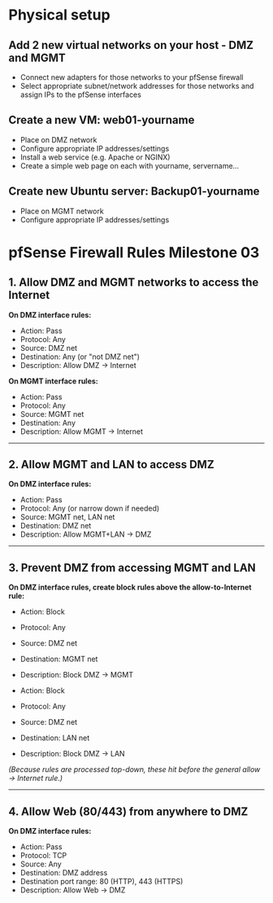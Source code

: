 
# Physical setup
## Add 2 new virtual networks on your host - DMZ and MGMT 

   -  Connect new adapters for those networks to your pfSense firewall
   -  Select appropriate subnet/network addresses for those networks and assign IPs to the pfSense interfaces
## Create a new VM: web01-yourname

  - Place on DMZ network
  - Configure appropriate IP addresses/settings
  - Install a web service (e.g. Apache or NGINX)
  - Create a simple web page on each with yourname, servername...

## Create new Ubuntu server: Backup01-yourname

  - Place on MGMT network
  - Configure appropriate IP addresses/settings


# pfSense Firewall Rules Milestone 03

## 1. Allow DMZ and MGMT networks to access the Internet

**On DMZ interface rules:**
- Action: Pass  
- Protocol: Any  
- Source: DMZ net  
- Destination: Any (or "not DMZ net")  
- Description: Allow DMZ → Internet  

**On MGMT interface rules:**
- Action: Pass  
- Protocol: Any  
- Source: MGMT net  
- Destination: Any  
- Description: Allow MGMT → Internet  

---

## 2. Allow MGMT and LAN to access DMZ

**On DMZ interface rules:**
- Action: Pass  
- Protocol: Any (or narrow down if needed)  
- Source: MGMT net, LAN net  
- Destination: DMZ net  
- Description: Allow MGMT+LAN → DMZ  


---

## 3. Prevent DMZ from accessing MGMT and LAN

**On DMZ interface rules, create block rules above the allow-to-Internet rule:**

- Action: Block  
- Protocol: Any  
- Source: DMZ net  
- Destination: MGMT net  
- Description: Block DMZ → MGMT  

- Action: Block  
- Protocol: Any  
- Source: DMZ net  
- Destination: LAN net  
- Description: Block DMZ → LAN  

*(Because rules are processed top-down, these hit before the general allow → Internet rule.)*

---

## 4. Allow Web (80/443) from anywhere to DMZ

**On DMZ interface rules:**
- Action: Pass  
- Protocol: TCP  
- Source: Any  
- Destination: DMZ address  
- Destination port range: 80 (HTTP), 443 (HTTPS)  
- Description: Allow Web → DMZ  



